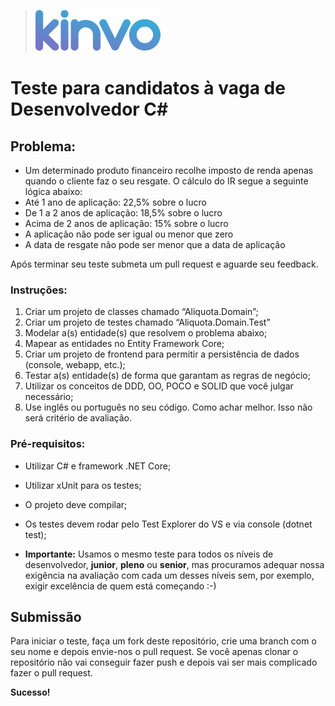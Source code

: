 > ![Logo Kinvo](https://github.com/kinvoapp/kinvo-mobile-test/blob/master/logo.svg)

# Teste para candidatos à vaga de Desenvolvedor C#  


## Problema:

* Um determinado produto financeiro recolhe imposto de renda apenas quando o cliente faz o seu resgate. O cálculo do IR segue a seguinte lógica abaixo:
* Até 1 ano de aplicação: 22,5% sobre o lucro
* De 1 a 2 anos de aplicação: 18,5% sobre o lucro
* Acima de 2 anos de aplicação: 15% sobre o lucro
* A aplicação não pode ser igual ou menor que zero
* A data de resgate não pode ser menor que a data de aplicação

Após terminar seu teste submeta um pull request e aguarde seu feedback.

### Instruções:

1. Criar um projeto de classes chamado “Aliquota.Domain”;
2. Criar um projeto de testes chamado “Aliquota.Domain.Test”
3. Modelar a(s) entidade(s) que resolvem o problema abaixo;
4. Mapear as entidades no Entity Framework Core;
5. Criar um projeto de frontend para permitir a persistência de dados (console, webapp, etc.);
4. Testar a(s) entidade(s) de forma que garantam as regras de negócio;
5. Utilizar os conceitos de DDD, OO, POCO e SOLID que você julgar necessário;
6. Use inglês ou português no seu código. Como achar melhor. Isso não será critério de avaliação.


### Pré-requisitos:

* Utilizar C# e framework .NET Core;
* Utilizar xUnit para os testes;
* O projeto deve compilar;
* Os testes devem rodar pelo Test Explorer do VS e via console (dotnet test);


* **Importante:** Usamos o mesmo teste para todos os níveis de desenvolvedor, **junior**, **pleno** ou **senior**, mas procuramos adequar nossa exigência na avaliação com cada um desses níveis sem, por exemplo, exigir excelência de quem está começando :-)

## Submissão

Para iniciar o teste, faça um fork deste repositório, crie uma branch com o seu nome e depois envie-nos o pull request.
Se você apenas clonar o repositório não vai conseguir fazer push e depois vai ser mais complicado fazer o pull request.

**Sucesso!**
